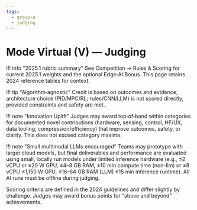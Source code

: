```yaml
---
tags:
  - group-a
  - judging
---
```


# Mode Virtual (V) — Judging

!!! info "2025.1 rubric summary"
    See Competition → Rules & Scoring for current 2025.1 weights and the optional Edge‑AI Bonus. This page retains 2024 reference tables for context.

!!! tip "Algorithm‑agnostic"
    Credit is based on outcomes and evidence; architecture choice (PID/MPC/RL; rules/CNN/LLM) is not scored directly, provided constraints and safety are met.

!!! note "Innovation Uplift"
    Judges may award top‑of‑band within categories for documented novel contributions (hardware, sensing, control, HF/UX, data tooling, compression/efficiency) that improve outcomes, safety, or clarity. This does not exceed category maxima.

!!! note "Small multimodal LLMs encouraged"
    Teams may prototype with larger cloud models, but final deliverables and performance are evaluated using small, locally run models under limited inference hardware (e.g., ≤2 vCPU or ≤20 W GPU, ≤4–8 GB RAM, ≤10 min compute time (non-llm) or ≤8 vCPU ≤1,150 W GPU, ≤16–64 GB RAM (LLM) ≤15 min inference runtime). All AI runs must be offline during judging.

Scoring criteria are defined in the 2024 guidelines and differ slightly by challenge. Judges may award bonus points for “above and beyond” achievements.



